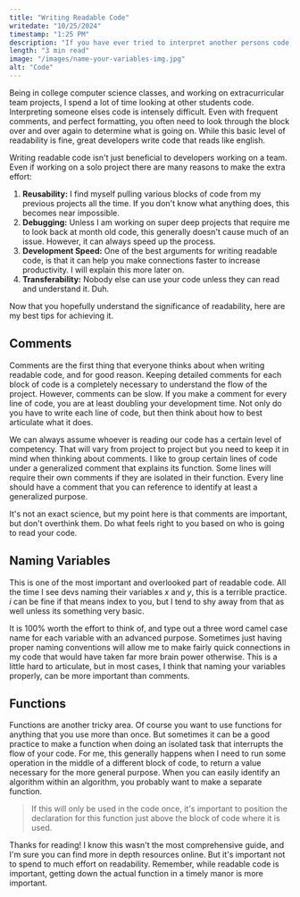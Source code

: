 ```yaml
---
title: "Writing Readable Code"
writedate: "10/25/2024"
timestamp: "1:25 PM"
description: "If you have ever tried to interpret another persons code, you know how tricky it is. You should also know, how important it can be to write code that is easily understandable. But how do we write readable code?"
length: "3 min read"
image: "/images/name-your-variables-img.jpg"
alt: "Code"
---
```


Being in college computer science classes, and working on extracurricular team projects, I spend a lot of time looking at other students code. Interpreting someone elses code is intensely difficult. Even with frequent comments, and perfect formatting, you often need to look through the block over and over again to determine what is going on. While this basic level of readability is fine, great developers write code that reads like english.

Writing readable code isn't just beneficial to developers working on a team. Even if working on a solo project there are many reasons to make the extra effort:
1. **Reusability:** I find myself pulling various blocks of code from my previous projects all the time. If you don't know what anything does, this becomes near impossible.
2. **Debugging:** Unless I am working on super deep projects that require me to look back at month old code, this generally doesn't cause much of an issue. However, it can always speed up the process.
3. **Development Speed:** One of the best arguments for writing readable code, is that it can help you make connections faster to increase productivity. I will explain this more later on.
4. **Transferability:** Nobody else can use your code unless they can read and understand it. Duh.

Now that you hopefully understand the significance of readability, here are my best tips for achieving it.

## Comments
Comments are the first thing that everyone thinks about when writing readable code, and for good reason. Keeping detailed comments for each block of code is a completely necessary to understand the flow of the project. However, comments can be slow. If you make a comment for every line of code, you are at least doubling your development time. Not only do you have to write each line of code, but then think about how to best articulate what it does.

We can always assume whoever is reading our code has a certain level of competency. That will vary from project to project but you need to keep it in mind when thinking about comments. I like to group certain lines of code under a generalized comment that explains its function. Some lines will require their own comments if they are isolated in their function. Every line should have a comment that you can reference to identify at least a generalized purpose.

It's not an exact science, but my point here is that comments are important, but don't overthink them. Do what feels right to you based on who is going to read your code.

## Naming Variables
This is one of the most important and overlooked part of readable code. All the time I see devs naming their variables *x* and *y*, this is a terrible practice. *i* can be fine if that means index to you, but I tend to shy away from that as well unless its something very basic. 

It is 100% worth the effort to think of, and type out a three word camel case name for each variable with an advanced purpose. Sometimes just having proper naming conventions will allow me to make fairly quick connections in my code that would have taken far more brain power otherwise. This is a little hard to articulate, but in most cases, I think that naming your variables properly, can be more important than comments.

## Functions
Functions are another tricky area. Of course you want to use functions for anything that you use more than once. But sometimes it can be a good practice to make a function when doing an isolated task that interrupts the flow of your code. For me, this generally happens when I need to run some operation in the middle of a different block of code, to return a value necessary for the more general purpose. When you can easily identify an algorithm within an algorithm, you probably want to make a separate function. 

>If this will only be used in the code once, it's important to position the declaration for this function just above the block of code where it is used.


Thanks for reading! I know this wasn't the most comprehensive guide, and I'm sure you can find more in depth resources online. But it's important not to spend to much effort on readability. Remember, while readable code is important, getting down the actual function in a timely manor is more important.
